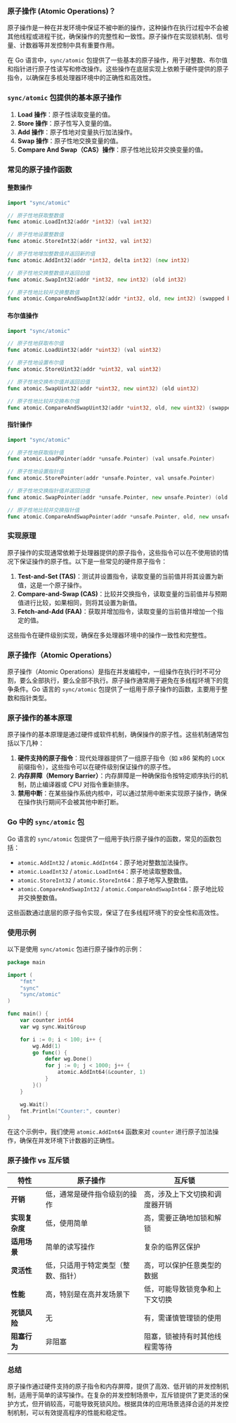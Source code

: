 ### 原子操作 (Atomic Operations)？

原子操作是一种在并发环境中保证不被中断的操作，这种操作在执行过程中不会被其他线程或进程干扰，确保操作的完整性和一致性。原子操作在实现锁机制、信号量、计数器等并发控制中具有重要作用。

在 Go 语言中，`sync/atomic` 包提供了一些基本的原子操作，用于对整数、布尔值和指针进行原子性读写和修改操作。这些操作在底层实现上依赖于硬件提供的原子指令，以确保在多核处理器环境中的正确性和高效性。

### `sync/atomic` 包提供的基本原子操作

1. **Load 操作**：原子性读取变量的值。
2. **Store 操作**：原子性写入变量的值。
3. **Add 操作**：原子性地对变量执行加法操作。
4. **Swap 操作**：原子性地交换变量的值。
5. **Compare And Swap（CAS）操作**：原子性地比较并交换变量的值。

### 常见的原子操作函数

#### 整数操作

```go
import "sync/atomic"

// 原子性地获取整数值
func atomic.LoadInt32(addr *int32) (val int32)

// 原子性地设置整数值
func atomic.StoreInt32(addr *int32, val int32)

// 原子性地增加整数值并返回新的值
func atomic.AddInt32(addr *int32, delta int32) (new int32)

// 原子性地交换整数值并返回旧值
func atomic.SwapInt32(addr *int32, new int32) (old int32)

// 原子性地比较并交换整数值
func atomic.CompareAndSwapInt32(addr *int32, old, new int32) (swapped bool)
```

#### 布尔值操作

```go
import "sync/atomic"

// 原子性地获取布尔值
func atomic.LoadUint32(addr *uint32) (val uint32)

// 原子性地设置布尔值
func atomic.StoreUint32(addr *uint32, val uint32)

// 原子性地交换布尔值并返回旧值
func atomic.SwapUint32(addr *uint32, new uint32) (old uint32)

// 原子性地比较并交换布尔值
func atomic.CompareAndSwapUint32(addr *uint32, old, new uint32) (swapped bool)
```

#### 指针操作

```go
import "sync/atomic"

// 原子性地获取指针值
func atomic.LoadPointer(addr *unsafe.Pointer) (val unsafe.Pointer)

// 原子性地设置指针值
func atomic.StorePointer(addr *unsafe.Pointer, val unsafe.Pointer)

// 原子性地交换指针值并返回旧值
func atomic.SwapPointer(addr *unsafe.Pointer, new unsafe.Pointer) (old unsafe.Pointer)

// 原子性地比较并交换指针值
func atomic.CompareAndSwapPointer(addr *unsafe.Pointer, old, new unsafe.Pointer) (swapped bool)
```

### 实现原理

原子操作的实现通常依赖于处理器提供的原子指令，这些指令可以在不使用锁的情况下保证操作的原子性。以下是一些常见的硬件原子指令：

1. **Test-and-Set (TAS)**：测试并设置指令，读取变量的当前值并将其设置为新值，这是一个原子操作。
2. **Compare-and-Swap (CAS)**：比较并交换指令，读取变量的当前值并与预期值进行比较，如果相同，则将其设置为新值。
3. **Fetch-and-Add (FAA)**：获取并增加指令，读取变量的当前值并增加一个指定的值。

这些指令在硬件级别实现，确保在多处理器环境中的操作一致性和完整性。



### 原子操作（Atomic Operations）

原子操作（Atomic Operations）是指在并发编程中，一组操作在执行时不可分割，要么全部执行，要么全部不执行。原子操作通常用于避免在多线程环境下的竞争条件。Go 语言的 `sync/atomic` 包提供了一组用于原子操作的函数，主要用于整数和指针类型。

### 原子操作的基本原理

原子操作的基本原理是通过硬件或软件机制，确保操作的原子性。这些机制通常包括以下几种：

1. **硬件支持的原子指令**：现代处理器提供了一组原子指令（如 x86 架构的 `LOCK` 前缀指令），这些指令可以在硬件级别保证操作的原子性。
2. **内存屏障（Memory Barrier）**：内存屏障是一种确保指令按特定顺序执行的机制，防止编译器或 CPU 对指令重新排序。
3. **禁用中断**：在某些操作系统内核中，可以通过禁用中断来实现原子操作，确保在操作执行期间不会被其他中断打断。

### Go 中的 `sync/atomic` 包

Go 语言的 `sync/atomic` 包提供了一组用于执行原子操作的函数，常见的函数包括：

- `atomic.AddInt32` / `atomic.AddInt64`：原子地对整数加法操作。
- `atomic.LoadInt32` / `atomic.LoadInt64`：原子地读取整数值。
- `atomic.StoreInt32` / `atomic.StoreInt64`：原子地写入整数值。
- `atomic.CompareAndSwapInt32` / `atomic.CompareAndSwapInt64`：原子地比较并交换整数值。

这些函数通过底层的原子指令实现，保证了在多线程环境下的安全性和高效性。

### 使用示例

以下是使用 `sync/atomic` 包进行原子操作的示例：

```go
package main

import (
	"fmt"
	"sync"
	"sync/atomic"
)

func main() {
	var counter int64
	var wg sync.WaitGroup

	for i := 0; i < 100; i++ {
		wg.Add(1)
		go func() {
			defer wg.Done()
			for j := 0; j < 1000; j++ {
				atomic.AddInt64(&counter, 1)
			}
		}()
	}

	wg.Wait()
	fmt.Println("Counter:", counter)
}
```

在这个示例中，我们使用 `atomic.AddInt64` 函数来对 `counter` 进行原子加法操作，确保在并发环境下计数器的正确性。

### 原子操作 vs 互斥锁

| 特性           | 原子操作                           | 互斥锁                         |
| -------------- | ---------------------------------- | ------------------------------ |
| **开销**       | 低，通常是硬件指令级别的操作       | 高，涉及上下文切换和调度器开销 |
| **实现复杂度** | 低，使用简单                       | 高，需要正确地加锁和解锁       |
| **适用场景**   | 简单的读写操作                     | 复杂的临界区保护               |
| **灵活性**     | 低，只适用于特定类型（整数、指针） | 高，可以保护任意类型的数据     |
| **性能**       | 高，特别是在高并发场景下           | 低，可能导致锁竞争和上下文切换 |
| **死锁风险**   | 无                                 | 有，需谨慎管理锁的使用         |
| **阻塞行为**   | 非阻塞                             | 阻塞，锁被持有时其他线程需等待 |

### 总结

原子操作通过硬件支持的原子指令和内存屏障，提供了高效、低开销的并发控制机制，适用于简单的读写操作。在复杂的并发控制场景中，互斥锁提供了更灵活的保护方式，但开销较高，可能导致死锁风险。根据具体的应用场景选择合适的并发控制机制，可以有效提高程序的性能和稳定性。